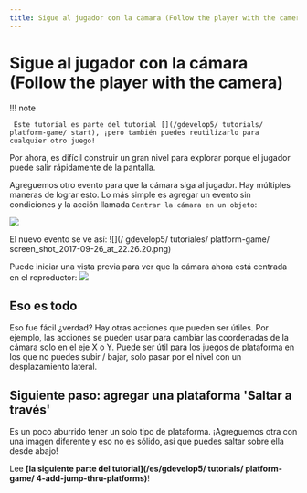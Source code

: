 ```yaml
---
title: Sigue al jugador con la cámara (Follow the player with the camera)
---
```

# Sigue al jugador con la cámara (Follow the player with the camera)

!!! note

     Este tutorial es parte del tutorial [](/gdevelop5/ tutorials/ platform-game/ start), ¡pero también puedes reutilizarlo para cualquier otro juego!

Por ahora, es difícil construir un gran nivel para explorar porque el jugador puede salir rápidamente de la pantalla.

Agreguemos otro evento para que la cámara siga al jugador. Hay múltiples maneras de lograr esto. Lo más simple es agregar un evento sin condiciones y la acción llamada `Centrar la cámara en un objeto`:

![](/gdevelop5/tutorials/platform-game/screen_shot_2017-09-26_at_22.25.53.png)

El nuevo evento se ve así: ![](/ gdevelop5/ tutoriales/ platform-game/ screen_shot_2017-09-26_at_22.26.20.png)

Puede iniciar una vista previa para ver que la cámara ahora está centrada en el reproductor: ![](/gdevelop5/tutorials/platform-game/screen_shot_2017-09-26_at_22.27.31.png)

## Eso es todo

Eso fue fácil ¿verdad? Hay otras acciones que pueden ser útiles. Por ejemplo, las acciones se pueden usar para cambiar las coordenadas de la cámara solo en el eje X o Y. Puede ser útil para los juegos de plataforma en los que no puedes subir / bajar, solo pasar por el nivel con un desplazamiento lateral.

## Siguiente paso: agregar una plataforma 'Saltar a través'

Es un poco aburrido tener un solo tipo de plataforma. ¡Agreguemos otra con una imagen diferente y eso no es sólido, así que puedes saltar sobre ella desde abajo!

Lee **[la siguiente parte del tutorial](/es/gdevelop5/ tutorials/ platform-game/ 4-add-jump-thru-platforms)**!
